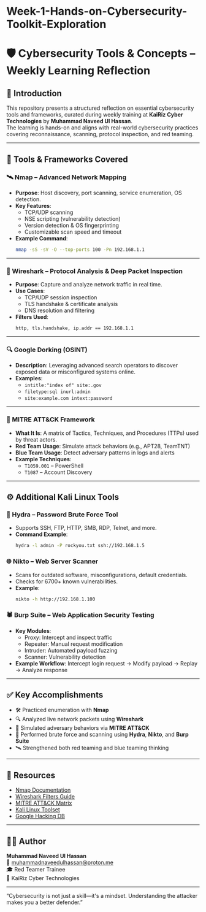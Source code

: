 # Week-1-Hands-on-Cybersecurity-Toolkit-Exploration

# 🛡️ Cybersecurity Tools & Concepts – Weekly Learning Reflection

## 👋 Introduction

This repository presents a structured reflection on essential cybersecurity tools and frameworks, curated during weekly training at **KaiRiz Cyber Technologies** by **Muhammad Naveed Ul Hassan**.  
The learning is hands-on and aligns with real-world cybersecurity practices covering reconnaissance, scanning, protocol inspection, and red teaming.

---

## 🔧 Tools & Frameworks Covered

### 🛰️ Nmap – Advanced Network Mapping
- **Purpose**: Host discovery, port scanning, service enumeration, OS detection.
- **Key Features**:
  - TCP/UDP scanning
  - NSE scripting (vulnerability detection)
  - Version detection & OS fingerprinting
  - Customizable scan speed and timeout
- **Example Command**:
  ```bash
  nmap -sS -sV -O --top-ports 100 -Pn 192.168.1.1
  ```

---

### 🔬 Wireshark – Protocol Analysis & Deep Packet Inspection
- **Purpose**: Capture and analyze network traffic in real time.
- **Use Cases**:
  - TCP/UDP session inspection
  - TLS handshake & certificate analysis
  - DNS resolution and filtering
- **Filters Used**:
  ```
  http, tls.handshake, ip.addr == 192.168.1.1
  ```

---

### 🔍 Google Dorking (OSINT)
- **Description**: Leveraging advanced search operators to discover exposed data or misconfigured systems online.
- **Examples**:
  - `intitle:"index of" site:.gov`
  - `filetype:sql inurl:admin`
  - `site:example.com intext:password`

---

### 🧠 MITRE ATT&CK Framework
- **What It Is**: A matrix of Tactics, Techniques, and Procedures (TTPs) used by threat actors.
- **Red Team Usage**: Simulate attack behaviors (e.g., APT28, TeamTNT)
- **Blue Team Usage**: Detect adversary patterns in logs and alerts
- **Example Techniques**:
  - `T1059.001` – PowerShell
  - `T1087` – Account Discovery

---

## ⚙️ Additional Kali Linux Tools

### 🔐 Hydra – Password Brute Force Tool
- Supports SSH, FTP, HTTP, SMB, RDP, Telnet, and more.
- **Command Example**:
  ```bash
  hydra -l admin -P rockyou.txt ssh://192.168.1.5
  ```

### 🌐 Nikto – Web Server Scanner
- Scans for outdated software, misconfigurations, default credentials.
- Checks for 6700+ known vulnerabilities.
- **Example**:
  ```bash
  nikto -h http://192.168.1.100
  ```

### 🕷️ Burp Suite – Web Application Security Testing
- **Key Modules**:
  - Proxy: Intercept and inspect traffic
  - Repeater: Manual request modification
  - Intruder: Automated payload fuzzing
  - Scanner: Vulnerability detection
- **Example Workflow**:
  Intercept login request → Modify payload → Replay → Analyze response

---

## ✅ Key Accomplishments

- 🛠️ Practiced enumeration with **Nmap**
- 🔍 Analyzed live network packets using **Wireshark**
- 🧠 Simulated adversary behaviors via **MITRE ATT&CK**
- 🧪 Performed brute force and scanning using **Hydra**, **Nikto**, and **Burp Suite**
- 🛰️ Strengthened both red teaming and blue teaming thinking

---

## 📎 Resources

- [Nmap Documentation](https://nmap.org/book/man.html)
- [Wireshark Filters Guide](https://wiki.wireshark.org/DisplayFilters)
- [MITRE ATT&CK Matrix](https://attack.mitre.org/)
- [Kali Linux Toolset](https://tools.kali.org/)
- [Google Hacking DB](https://www.exploit-db.com/google-hacking-database)

---

## 🧑‍💻 Author

**Muhammad Naveed Ul Hassan**  
📧 muhammadnaveedulhassan@proton.me  
🎓 Red Teamer Trainee  
🏢 KaiRiz Cyber Technologies

---

 “Cybersecurity is not just a skill—it's a mindset. Understanding the attacker makes you a better defender.”
